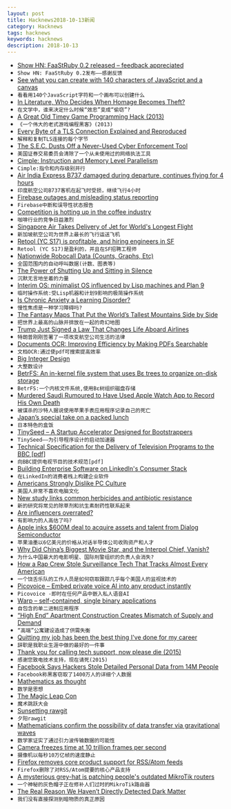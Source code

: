 ```yaml
---
layout: post
title: Hacknews2018-10-13新闻
category: Hacknews
tags: hacknews
keywords: hacknews
description: 2018-10-13
---
```




- [Show HN: FaaStRuby 0.2 released – feedback appreciated](item?id=18205798)
- `Show HN: FaaStRuby 0.2发布——感谢反馈`
- [See what you can create with 140 characters of JavaScript and a canvas](https://www.dwitter.net/)
- `看看用140个JavaScript字符和一个画布可以创建什么`
- [In Literature, Who Decides When Homage Becomes Theft?](https://www.nytimes.com/2018/10/08/t-magazine/literature-homage-theft-appropriation.html)
- `在文学中，谁来决定什么时候“效忠”变成“偷窃”?`
- [A Great Old Timey Game Programming Hack (2013)](http://blog.moertel.com/posts/2013-12-14-great-old-timey-game-programming-hack.html)
- `《一个伟大的老式游戏编程黑客》(2013)`
- [Every Byte of a TLS Connection Explained and Reproduced](https://tls.ulfheim.net/)
- `解释和复制TLS连接的每个字节`
- [The S.E.C. Dusts Off a Never-Used Cyber Enforcement Tool](https://www.nytimes.com/2018/10/08/business/dealbook/voya-sec-cyber.html)
- `美国证券交易委员会清除了一个从未使用过的网络执法工具`
- [Cimple: Instruction and Memory Level Parallelism](https://arxiv.org/abs/1807.01624)
- `Cimple:指令和内存级别并行`
- [Air India Express B737 damaged during departure, continues flying for 4 hours](https://www.flightradar24.com/blog/air-india-express-737-hits-ils-damages-wall-on-departure-flies-for-4-hours-before-diverting/)
- `印度航空公司B737客机在起飞时受损，继续飞行4小时`
- [Firebase outages and misleading status reporting](https://medium.com/@scosta/why-firebase-sucks-ce5d2302eb20)
- `Firebase中断和误导性状态报告`
- [Competition is hotting up in the coffee industry](https://www.economist.com/business/2018/10/13/competition-is-hotting-up-in-the-coffee-industry)
- `咖啡行业的竞争日益激烈`
- [Singapore Air Takes Delivery of Jet for World&#39;s Longest Flight](https://www.bloomberg.com/news/articles/2018-09-22/singapore-air-takes-delivery-of-jet-for-world-s-longest-flight)
- `新加坡航空公司为世界上最长的飞行运送飞机`
- [Retool (YC S17) is profitable, and hiring engineers in SF](item?id=18206279)
- `Retool (YC S17)是盈利的，并且在SF招聘工程师`
- [Nationwide Robocall Data (Counts, Graphs, Etc)](https://robocallindex.com)
- `全国范围内的自动呼叫数据(计数、图表等)`
- [The Power of Shutting Up and Sitting in Silence](https://longreads.com/2018/10/12/the-power-of-shutting-up-and-sitting-in-silence/amp/?__twitter_impression=true)
- `沉默无言地坐着的力量`
- [Interim OS: minimalist OS influenced by Lisp machines and Plan 9](https://github.com/mntmn/interim)
- `临时操作系统:受Lisp机器和计划9影响的极简操作系统`
- [Is Chronic Anxiety a Learning Disorder?](https://blogs.scientificamerican.com/observations/is-chronic-anxiety-a-learning-disorder/)
- `慢性焦虑是一种学习障碍吗?`
- [The Fantasy Maps That Put the World’s Tallest Mountains Side by Side](https://www.atlasobscura.com/articles/maps-of-the-tallest-mountains)
- `把世界上最高的山脉并排放在一起的奇幻地图`
- [Trump Just Signed a Law That Changes Life Aboard Airlines](https://www.inc.com/bill-murphy-jr/president-trump-just-signed-a-law-that-radically-changes-life-for-airline-passengers-flight-attendants-airlines-almost-nobody-even-noticed.html)
- `特朗普刚刚签署了一项改变航空公司生活的法律`
- [Documents OCR: Improving Efficiency by Making PDFs Searchable](https://medium.com/oscar-tech/documents-ocr-improving-efficiency-by-making-pdfs-searchable-b56a261f07d)
- `文档OCR:通过使pdf可搜索提高效率`
- [Big Integer Design](https://www.bearssl.org/bigint.html)
- `大整数设计`
- [BetrFS: An in-kernel file system that uses Bε trees to organize on-disk storage](http://www.betrfs.org/)
- `BetrFS:一个内核文件系统,使用Bε树组织磁盘存储`
- [Murdered Saudi Rumoured to Have Used Apple Watch App to Record His Own Death](item?id=18206059)
- `被谋杀的沙特人据说使用苹果手表应用程序记录自己的死亡`
- [Japan’s special take on a packed lunch](http://www.bbc.com/travel/story/20181009-japans-special-take-on-a-packed-lunch)
- `日本特色的盒饭`
- [TinySeed – A Startup Accelerator Designed for Bootstrappers](https://robwalling.com/2018/10/12/my-next-act-the-first-startup-accelerator-designed-for-bootstrappers/)
- `TinySeed——为引导程序设计的启动加速器`
- [Technical Specification for the Delivery of Television Programs to the BBC [pdf]](http://dpp-assets.s3.amazonaws.com/wp-content/uploads/specs/bbc/TechnicalDeliveryStandardsBBCFile.pdf)
- `向BBC提供电视节目的技术规范[pdf]`
- [Building Enterprise Software on LinkedIn&#39;s Consumer Stack](https://engineering.linkedin.com/blog/2018/10/building-linkedin-talent-hub)
- `在LinkedIn的消费者栈上构建企业软件`
- [Americans Strongly Dislike PC Culture](https://www.theatlantic.com/ideas/archive/2018/10/large-majorities-dislike-political-correctness/572581/?single_page=true)
- `美国人非常不喜欢电脑文化`
- [New study links common herbicides and antibiotic resistance](https://www.canterbury.ac.nz/news/2018/new-study-links-common-herbicides-and-antibiotic-resistance.html)
- `新的研究将常见的除草剂和抗生素耐药性联系起来`
- [Are influencers overrated?](https://www.gsb.stanford.edu/insights/are-influencers-overrated)
- `有影响力的人高估了吗?`
- [Apple inks $600M deal to acquire assets and talent from Dialog Semiconductor](https://techcrunch.com/2018/10/10/apple-is-paying-300m-in-cash-to-buy-a-part-of-dialog-semiconductor-and-expand-its-chipmaking-in-europe/)
- `苹果油墨以6亿美元的价格从对话半导体公司收购资产和人才`
- [Why Did China’s Biggest Movie Star, and the Interpol Chief, Vanish?](https://www.newyorker.com/news/daily-comment/why-did-chinas-biggest-movie-star-and-the-interpol-chief-vanish)
- `为什么中国最大的电影明星、国际刑警组织的负责人会消失?`
- [How a Rap Crew Stole Surveillance Tech That Tracks Almost Every American](https://www.forbes.com/sites/thomasbrewster/2018/10/12/how-an-amateur-rap-crew-stole-surveillance-tech-that-tracks-almost-every-american/#33f5c0cd50f1)
- `一个饶舌乐队的工作人员是如何窃取跟踪几乎每个美国人的监视技术的`
- [Picovoice – Embed private voice AI into any product instantly](https://picovoice.ai/#voice-control-demo)
- `Picovoice -即时在任何产品中嵌入私人语音AI`
- [Warp – self-contained, single binary applications](https://github.com/dgiagio/warp)
- `自包含的单二进制应用程序`
- [“High End” Apartment Construction Creates Mismatch of Supply and Demand](https://wolfstreet.com/2018/10/03/high-end-apartment-construction-by-city-2018-mismatch-supply-and-demand/)
- `“高端”公寓建设造成了供需失衡`
- [Quitting my job has been the best thing I&#39;ve done for my career](https://www.joshuahu.io/blog/quitting/)
- `辞职是我职业生涯中做的最好的一件事`
- [Thank you for calling tech support, now please die (2015)](https://arstechnica.com/information-technology/2015/07/thank-you-for-calling-tech-support-now-please-die/)
- `感谢您致电技术支持，现在请死(2015)`
- [Facebook Says Hackers Stole Detailed Personal Data from 14M People](https://www.bloomberg.com/news/articles/2018-10-12/facebook-s-recent-hack-exposed-user-location-search-data)
- `Facebook称黑客窃取了1400万人的详细个人数据`
- [Mathematics as thought](https://aeon.co/essays/the-secret-intellectual-history-of-mathematics)
- `数学是思想`
- [The Magic Leap Con](https://gizmodo.com/the-magic-leap-con-1829716266)
- `魔术跳跃大会`
- [Sunsetting rawgit](https://rawgit.com/)
- `夕阳rawgit`
- [Mathematicians confirm the possibility of data transfer via gravitational waves](https://phys.org/news/2018-10-mathematicians-possibility-gravitational.html)
- `数学家证实了通过引力波传输数据的可能性`
- [Camera freezes time at 10 trillion frames per second](http://www.inrs.ca/english/actualites/worlds-fastest-camera-freezes-time-10-trillion-frames-second)
- `摄像机以每秒10万亿帧的速度静止`
- [Firefox removes core product support for RSS/Atom feeds](https://www.gijsk.com/blog/2018/10/firefox-removes-core-product-support-for-rss-atom-feeds/)
- `Firefox删除了对RSS/Atom提要的核心产品支持`
- [A mysterious grey-hat is patching people&#39;s outdated MikroTik routers](https://www.zdnet.com/article/a-mysterious-grey-hat-is-patching-peoples-outdated-mikrotik-routers/)
- `一个神秘的灰色帽子正在修补人们过时的MikroTik路由器`
- [The Real Reason We Haven’t Directly Detected Dark Matter](https://medium.com/starts-with-a-bang/this-is-the-real-reason-we-havent-directly-detected-dark-matter-3d04021b314e)
- `我们没有直接探测到暗物质的真正原因`

